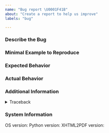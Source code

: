 ```yaml
---
name: "Bug report \U0001F41B"
about: "Create a report to help us improve"
labels: "bug"

---
```


### Describe the Bug
<!-- A clear and concise description of what the bug is. -->
<!-- IMPORTANT: Before you open an issue, please make sure to search the existing issues to avoid duplicates! -->


### Minimal Example to Reproduce
<!-- A minimal example of the HTML code you're trying to render and the Python code you're executing. -->


### Expected Behavior
<!-- A clear and concise description of what you expected to happen. -->


### Actual Behavior
<!-- A clear and concise description of what actually happened. -->


### Additional Information
<!-- Add any other context (e.g. logs, screenshots, etc.) about the problem here. -->

<details>
  <summary>Traceback</summary>

  ```
  ```

</details>


### System Information
<!-- Tell us about your environment. -->

OS version:
Python version:
XHTML2PDF version:
